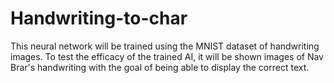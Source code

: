 # Handwriting-to-char
This neural network will be trained using the MNIST dataset of handwriting images. To test the efficacy of the trained AI, it will be shown images of Nav Brar's handwriting with the goal of being able to display the correct text. 
